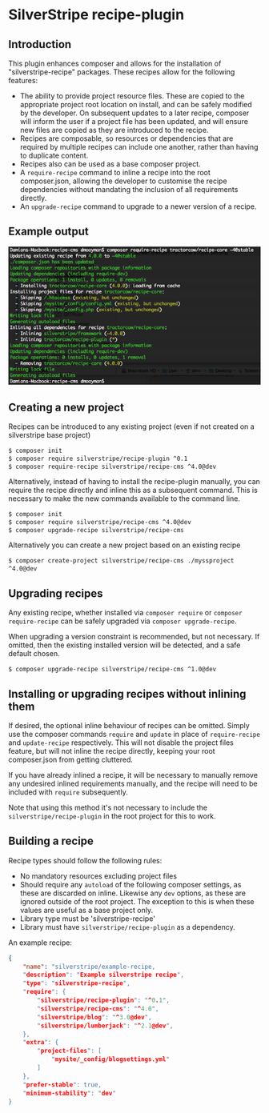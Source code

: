 # SilverStripe recipe-plugin

## Introduction

This plugin enhances composer and allows for the installation of "silverstripe-recipe" packages.
These recipes allow for the following features:

 - The ability to provide project resource files. These are copied to the appropriate project root location
   on install, and can be safely modified by the developer. On subsequent updates to a later recipe,
   composer will inform the user if a project file has been updated, and will ensure new files are
   copied as they are introduced to the recipe.
 - Recipes are composable, so resources or dependencies that are required by multiple recipes can include one another,
   rather than having to duplicate content.
 - Recipes also can be used as a base composer project.
 - A `require-recipe` command to inline a recipe into the root composer.json, allowing the developer to customise the
   recipe dependencies without mandating the inclusion of all requirements directly.
 - An `upgrade-recipe` command to upgrade to a newer version of a recipe.

## Example output

![example-output](docs/_images/require-usage.png)

## Creating a new project

Recipes can be introduced to any existing project (even if not created on a silverstripe base project)

```shell
$ composer init
$ composer require silverstripe/recipe-plugin ^0.1
$ composer require-recipe silverstripe/recipe-cms ^4.0@dev
````

Alternatively, instead of having to install the recipe-plugin manually, you can require the recipe
directly and inline this as a subsequent command. This is necessary to make the new commands available
to the command line.

```shell
$ composer init
$ composer require silverstripe/recipe-cms ^4.0@dev
$ composer upgrade-recipe silverstripe/recipe-cms
```

Alternatively you can create a new project based on an existing recipe

```shell
$ composer create-project silverstripe/recipe-cms ./myssproject ^4.0@dev
```

## Upgrading recipes

Any existing recipe, whether installed via `composer require` or `composer require-recipe` can be safely upgraded
via `composer upgrade-recipe`.

When upgrading a version constraint is recommended, but not necessary. If omitted, then the existing installed
version will be detected, and a safe default chosen.

```shell
$ composer upgrade-recipe silverstripe/recipe-cms ^1.0@dev
```

## Installing or upgrading recipes without inlining them

If desired, the optional inline behaviour of recipes can be omitted. Simply use the composer commands `require` and
`update` in place of `require-recipe` and `update-recipe` respectively. This will not disable the project files
feature, but will not inline the recipe directly, keeping your root composer.json from getting cluttered.

If you have already inlined a recipe, it will be necessary to manually remove any undesired inlined requirements
manually, and the recipe will need to be included with `require` subsequently.

Note that using this method it's not necessary to include the `silverstripe/recipe-plugin` in the root project
for this to work.

## Building a recipe

Recipe types should follow the following rules:

 - No mandatory resources excluding project files
 - Should require any `autoload` of the following composer settings, as these are discarded on inline.
   Likewise any `dev` options, as these are ignored outside of the root project. The exception to this
   is when these values are useful as a base project only.
 - Library type must be 'silverstripe-recipe'
 - Library must have `silverstripe/recipe-plugin` as a dependency.

An example recipe:

```json
{
    "name": "silverstripe/example-recipe,
    "description": "Example silverstripe recipe",
    "type": "silverstripe-recipe",
    "require": {
        "silverstripe/recipe-plugin": "^0.1",
        "silverstripe/recipe-cms": "^4.0",
        "silverstripe/blog": "^3.0@dev",
        "silverstripe/lumberjack": "^2.1@dev",
    },
    "extra": {
        "project-files": [
            "mysite/_config/blogsettings.yml"
        ]
    },
    "prefer-stable": true,
    "minimum-stability": "dev"
}
```
